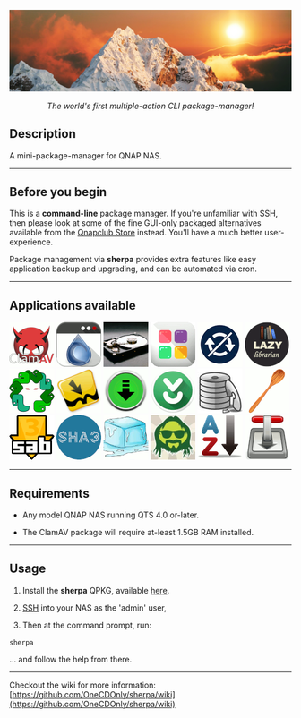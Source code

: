 ![icon](images/sherpa.wide.png)

<p align="center"><i>The world's first multiple-action CLI package-manager!</i></p>

## Description

A mini-package-manager for QNAP NAS.

---
## Before you begin

This is a **command-line** package manager. If you're unfamiliar with SSH, then please look at some of the fine GUI-only packaged alternatives available from the [Qnapclub Store](https://qnapclub.eu/en) instead. You'll have a much better user-experience.

Package management via **sherpa** provides extra features like easy application backup and upgrading, and can be automated via cron.

---
## Applications available
[![ClamAV](images/ClamAV.gif)](https://www.clamav.net/) [![Deluge](images/Deluge-web.gif)](https://dev.deluge-torrent.org/) [![duf](images/duf.gif)](https://github.com/muesli/duf) [![Entware](images/Entware.gif)](https://github.com/Entware/Entware/wiki) [![HideThatBanner](images/HideThatBanner.gif)](https://github.com/OneCDOnly/HideThatBanner) [![LazyLibrarian](images/LazyLibrarian.gif)](https://lazylibrarian.gitlab.io/) [![Medusa](images/OMedusa.gif)](https://github.com/pymedusa/Medusa) [![Mylar3](images/Mylar3.gif)](https://github.com/mylar3/mylar3)
[![NZBGet](images/NZBGet.gif)](https://nzbget.net/) [![nzbToMedia](images/nzbToMedia.gif)](https://github.com/clinton-hall/nzbToMedia) [![Par2](images/Par2.gif)](https://github.com/Parchive/par2cmdline) [![RunLast](images/RunLast.gif)](https://github.com/OneCDOnly/RunLast) [![SABnzbd](images/SABnzbd.gif)](https://sabnzbd.org/wiki/) [![sha3sum](images/sha3sum.gif)](https://github.com/maandree/sha3sum) [![SickChill](images/SickChill.gif)](https://github.com/SickChill/SickChill) [![SickGear](images/OSickGear.gif)](https://github.com/SickGear/SickGear/wiki) [![SortMyQPKGs](images/SortMyQPKGs.gif)](https://github.com/OneCDOnly/SortMyQPKGs) [![Transmission](images/OTransmission.gif)](https://transmissionbt.com/)

---
## Requirements

- Any model QNAP NAS running QTS 4.0 or-later.

- The ClamAV package will require at-least 1.5GB RAM installed.

---
## Usage

1) Install the **sherpa** QPKG, available [here](https://github.com/OneCDOnly/sherpa/tree/main/QPKGs/sherpa/build).

2) [SSH](https://www.qnap.com/en/how-to/knowledge-base/article/how-to-access-qnap-nas-by-ssh/) into your NAS as the 'admin' user,

3) Then at the command prompt, run:

```
sherpa
```

... and follow the help from there.

---
Checkout the wiki for more information: [https://github.com/OneCDOnly/sherpa/wiki](https://github.com/OneCDOnly/sherpa/wiki)